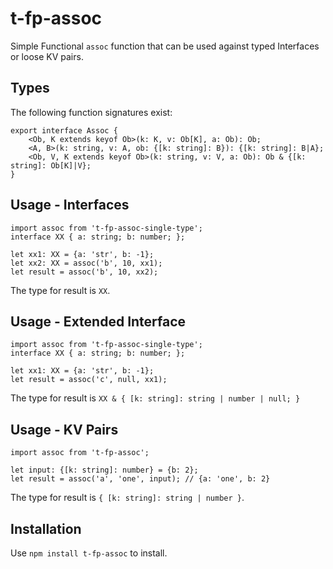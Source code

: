 # t-fp-assoc

Simple Functional `assoc` function that can be used against typed Interfaces or loose KV pairs.

## Types

The following function signatures exist:

    export interface Assoc {
        <Ob, K extends keyof Ob>(k: K, v: Ob[K], a: Ob): Ob;
        <A, B>(k: string, v: A, ob: {[k: string]: B}): {[k: string]: B|A};
        <Ob, V, K extends keyof Ob>(k: string, v: V, a: Ob): Ob & {[k: string]: Ob[K]|V};
    }

## Usage - Interfaces

    import assoc from 't-fp-assoc-single-type';
    interface XX { a: string; b: number; };

    let xx1: XX = {a: 'str', b: -1};
    let xx2: XX = assoc('b', 10, xx1);
    let result = assoc('b', 10, xx2);

The type for result is `XX`.

## Usage - Extended Interface

    import assoc from 't-fp-assoc-single-type';
    interface XX { a: string; b: number; };

    let xx1: XX = {a: 'str', b: -1};
    let result = assoc('c', null, xx1);

The type for result is `XX & { [k: string]: string | number | null; }`

## Usage - KV Pairs

    import assoc from 't-fp-assoc';

    let input: {[k: string]: number} = {b: 2};
    let result = assoc('a', 'one', input); // {a: 'one', b: 2}

The type for result is `{ [k: string]: string | number }`.

## Installation

Use `npm install t-fp-assoc` to install.
